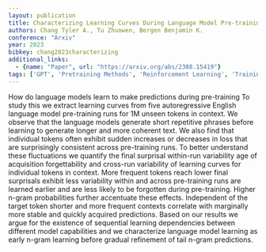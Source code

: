 ```yaml
---
layout: publication
title: Characterizing Learning Curves During Language Model Pre-training\: Learning, Forgetting, And Stability
authors: Chang Tyler A., Tu Zhuowen, Bergen Benjamin K.
conference: "Arxiv"
year: 2023
bibkey: chang2023characterizing
additional_links:
  - {name: "Paper", url: "https://arxiv.org/abs/2308.15419"}
tags: ['GPT', 'Pretraining Methods', 'Reinforcement Learning', 'Training Techniques']
---
```

How do language models learn to make predictions during pre-training To study this we extract learning curves from five autoregressive English language model pre-training runs for 1M unseen tokens in context. We observe that the language models generate short repetitive phrases before learning to generate longer and more coherent text. We also find that individual tokens often exhibit sudden increases or decreases in loss that are surprisingly consistent across pre-training runs. To better understand these fluctuations we quantify the final surprisal within-run variability age of acquisition forgettability and cross-run variability of learning curves for individual tokens in context. More frequent tokens reach lower final surprisals exhibit less variability within and across pre-training runs are learned earlier and are less likely to be forgotten during pre-training. Higher n-gram probabilities further accentuate these effects. Independent of the target token shorter and more frequent contexts correlate with marginally more stable and quickly acquired predictions. Based on our results we argue for the existence of sequential learning dependencies between different model capabilities and we characterize language model learning as early n-gram learning before gradual refinement of tail n-gram predictions.
